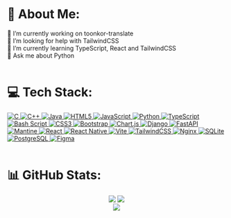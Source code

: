 # 💫 About Me:
🔭 I’m currently working on toonkor-translate<br>🤝 I’m looking for help with TailwindCSS<br>🌱 I’m currently learning TypeScript, React and TailwindCSS<br>💬 Ask me about Python
<br><br>

# 💻 Tech Stack:
<span class="flex flex-wrap gap-4">
<a href="https://en.wikipedia.org/wiki/C_(programming_language)">
    <img src="https://img.shields.io/badge/c-%2300599C.svg?style=for-the-badge&logo=c&logoColor=white" alt="C">
</a>
<a href="https://en.wikipedia.org/wiki/C%2B%2B">
    <img src="https://img.shields.io/badge/c++-%2300599C.svg?style=for-the-badge&logo=c%2B%2B&logoColor=white" alt="C++">
</a>
<a href="https://en.wikipedia.org/wiki/Java_(programming_language)">
    <img src="https://img.shields.io/badge/java-%23ED8B00.svg?style=for-the-badge&logo=openjdk&logoColor=white" alt="Java">
</a>
<a href="https://developer.mozilla.org/en-US/docs/Web/HTML">
    <img src="https://img.shields.io/badge/html5-%23E34F26.svg?style=for-the-badge&logo=html5&logoColor=white" alt="HTML5">
</a>
<a href="https://developer.mozilla.org/en-US/docs/Web/JavaScript">
    <img src="https://img.shields.io/badge/javascript-%23323330.svg?style=for-the-badge&logo=javascript&logoColor=%23F7DF1E" alt="JavaScript">
</a>
<a href="https://www.python.org/">
    <img src="https://img.shields.io/badge/python-3670A0?style=for-the-badge&logo=python&logoColor=ffdd54" alt="Python">
</a>
<a href="https://www.typescriptlang.org/">
    <img src="https://img.shields.io/badge/typescript-%23007ACC.svg?style=for-the-badge&logo=typescript&logoColor=white" alt="TypeScript">
</a>
<a href="https://www.gnu.org/software/bash/">
    <img src="https://img.shields.io/badge/bash_script-%23121011.svg?style=for-the-badge&logo=gnu-bash&logoColor=white" alt="Bash Script">
</a>
<a href="https://developer.mozilla.org/en-US/docs/Web/CSS">
    <img src="https://img.shields.io/badge/css3-%231572B6.svg?style=for-the-badge&logo=css3&logoColor=white" alt="CSS3">
</a>
<a href="https://getbootstrap.com/">
    <img src="https://img.shields.io/badge/bootstrap-%238511FA.svg?style=for-the-badge&logo=bootstrap&logoColor=white" alt="Bootstrap">
</a>
<a href="https://www.chartjs.org/">
    <img src="https://img.shields.io/badge/chart.js-F5788D.svg?style=for-the-badge&logo=chart.js&logoColor=white" alt="Chart.js">
</a>
<a href="https://www.djangoproject.com/">
    <img src="https://img.shields.io/badge/django-%23092E20.svg?style=for-the-badge&logo=django&logoColor=white" alt="Django">
</a>
<a href="https://fastapi.tiangolo.com/">
    <img src="https://img.shields.io/badge/FastAPI-005571?style=for-the-badge&logo=fastapi" alt="FastAPI">
</a>
<a href="https://mantine.dev/">
    <img src="https://img.shields.io/badge/Mantine-ffffff?style=for-the-badge&logo=Mantine&logoColor=339af0" alt="Mantine">
</a>
<a href="https://react.dev/">
    <img src="https://img.shields.io/badge/react-%2320232a.svg?style=for-the-badge&logo=react&logoColor=%2361DAFB" alt="React">
</a>
<a href="https://reactnative.dev/">
    <img src="https://img.shields.io/badge/react_native-%2320232a.svg?style=for-the-badge&logo=react&logoColor=%2361DAFB" alt="React Native">
</a>
<a href="https://vitejs.dev/">
    <img src="https://img.shields.io/badge/vite-%23646CFF.svg?style=for-the-badge&logo=vite&logoColor=white" alt="Vite">
</a>
<a href="https://tailwindcss.com/">
    <img src="https://img.shields.io/badge/tailwindcss-%2338B2AC.svg?style=for-the-badge&logo=tailwind-css&logoColor=white" alt="TailwindCSS">
</a>
<a href="https://www.nginx.com/">
    <img src="https://img.shields.io/badge/nginx-%23009639.svg?style=for-the-badge&logo=nginx&logoColor=white" alt="Nginx">
</a>
<a href="https://www.sqlite.org/">
    <img src="https://img.shields.io/badge/sqlite-%2307405e.svg?style=for-the-badge&logo=sqlite&logoColor=white" alt="SQLite">
</a>
<a href="https://www.postgresql.org/">
    <img src="https://img.shields.io/badge/postgres-%23316192.svg?style=for-the-badge&logo=postgresql&logoColor=white" alt="PostgreSQL">
</a>
<a href="https://www.figma.com/">
    <img src="https://img.shields.io/badge/figma-%23F24E1E.svg?style=for-the-badge&logo=figma&logoColor=white" alt="Figma">
</a>
</span>
<br><br>

# 📊 GitHub Stats:
<div class="flex flex-wrap gap-4" align="center">
        <img src="https://github-readme-stats.vercel.app/api?username=RedDeadDepresso&theme=dark&hide_border=false&include_all_commits=false&count_private=false">
        <img src="https://nirzak-streak-stats.vercel.app/?user=RedDeadDepresso&theme=dark&hide_border=false">
</div>
<div align="center">
        <img src="https://github-readme-stats.vercel.app/api/top-langs/?username=RedDeadDepresso&theme=dark&hide_border=false&include_all_commits=false&count_private=false&layout=compact">
</div>

